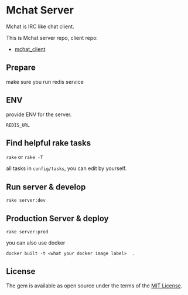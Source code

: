 # Mchat Server

Mchat is IRC like chat client.

This is Mchat server repo, client repo:

* [mchat_client](https://github.com/Mark24Code/mchat)

## Prepare

make sure you run redis service
## ENV

provide ENV for the server.

`REDIS_URL`

## Find helpful rake tasks

`rake` or  `rake -T`

all tasks in `config/tasks`, you can edit by yourself.

## Run server & develop

`rake server:dev`

## Production Server & deploy

`rake server:prod`

you can also use docker

`docker built -t <what your docker image label>  .`



## License

The gem is available as open source under the terms of the [MIT License](https://opensource.org/licenses/MIT).

